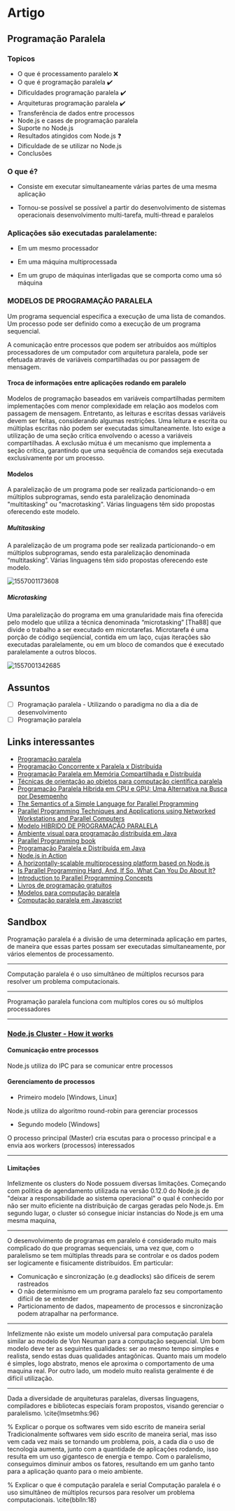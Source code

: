 # Artigo

## Programação Paralela

### Topicos

- O que é processamento paralelo :x:
- O que é programação paralela :heavy_check_mark:
- Dificuldades programação paralela :heavy_check_mark:
- Arquiteturas programação paralela :heavy_check_mark:
- Transferência de dados entre processos 
- Node.js e cases de programação paralela
- Suporte no Node.js
- Resultados atingidos com Node.js ❓
- Dificuldade de se utilizar no Node.js
- Conclusões

### O que é?

- Consiste em executar simultaneamente várias partes de uma mesma aplicação

- Tornou-se possível se possível a partir do desenvolvimento de sistemas operacionais desenvolvimento multi-tarefa, multi-thread e paralelos

### Aplicações são executadas paralelamente:

- Em um mesmo processador

- Em uma máquina multiprocessada

- Em um grupo de máquinas interligadas que se comporta como uma só máquina

### MODELOS DE PROGRAMAÇÃO PARALELA

Um programa sequencial especifica a execução de uma lista de comandos. Um processo pode ser
definido como a execução de um programa sequencial. 

A comunicação entre processos que podem ser atribuídos aos múltiplos processadores de um computador com arquitetura paralela, pode ser efetuada através de variáveis compartilhadas ou por passagem de mensagem.

#### Troca de informações entre aplicações rodando em paralelo

Modelos de programação baseados em variáveis compartilhadas permitem implementações com menor complexidade em relação aos modelos com passagem de mensagem. Entretanto, as leituras e escritas dessas variáveis devem ser feitas, considerando algumas restrições. Uma leitura e escrita ou múltiplas escritas não podem ser executadas simultaneamente. Isto exige a utilização de uma seção crítica envolvendo o acesso a variáveis compartilhadas. A exclusão mútua é um mecanismo que implementa a seção crítica, garantindo que uma sequência de comandos seja executada exclusivamente por um processo.

#### Modelos

A paralelização de um programa pode ser realizada particionando-o em múltiplos subprogramas, sendo esta paralelização denominada "multitasking" ou "macrotasking". Várias linguagens têm sido propostas oferecendo este modelo.

##### Multitasking

A paralelização de um programa pode ser realizada particionando-o em múltiplos subprogramas, sendo esta paralelização denominada “multitasking”. Várias linguagens têm sido propostas oferecendo este modelo.

![1557001173608](./1557001173608.png)

##### Microtasking

Uma paralelização do programa em uma granularidade mais fina oferecida pelo modelo que utiliza a técnica denominada “microtasking” [Tha88] que divide o trabalho a ser executado em microtarefas. Microtarefa é uma porção de código seqüencial, contida em um laço, cujas iterações são executadas paralelamente, ou em um bloco de comandos que é executado paralelamente a outros blocos.

![1557001342685](./1557001342685.png)





## Assuntos

- [ ] Programação paralela - Utilizando o paradigma no dia a dia de desenvolvimento
- [ ] Programação paralela

## Links interessantes

- [Programação paralela](http://www.ic.unicamp.br/~cortes/mo601/trabalho_mo601/ivan_freitas_cap2/artigo.pdf)
- [Programação Concorrente x Paralela x Distribuída](https://pt.stackoverflow.com/questions/75727/programa%C3%A7%C3%A3o-concorrente-x-paralela-x-distribu%C3%ADda)
- [Programação Paralela em Memória Compartilhada e Distribuída](http://www.inf.ufrgs.br/erad2015/downloads/p/mc/mc-schepke.pdf)
- [Técnicas de orientação ao objetos para computação científica paralela](http://conteudo.icmc.usp.br/pessoas/francisco/works/dissert.pdf)
- [Programação Paralela Híbrida em CPU e GPU: Uma Alternativa na Busca por Desempenho](http://www.eati.info/eati/2013/assets/anais/artigo124.pdf)
- [The Semantics of a Simple Language for Parallel Programming](https://pdfs.semanticscholar.org/d42a/29e6977c28f7bf23d63b00c48f2e9100403e.pdf)
- [Parallel Programming Techniques and Applications using Networked Workstations and Parallel Computers](http://140.127.182.82/homepage/ccchen/parallel/Slides1.pdf)
- [Modelo HIBRIDO DE PROGRAMAÇÃO PARALELA](http://repositorio.unb.br/bitstream/10482/2271/1/DissertacaoMestrado%20Leonardo%20Nunes%20da%20Silva.pdf)
- [Ambiente visual para programação distribuida em Java](https://www.lume.ufrgs.br/bitstream/handle/10183/3723/000342260.pdf?sequence=1&isAllowed=y)
- [Parallel Programming book](https://www.cse.unr.edu/~fredh/class/415/text/pp-2ed/parallel.pdf)
- [Programação Paralela e Distribuída em Java](https://www.researchgate.net/profile/Marinho_Barcellos/publication/264857336_Programacao_Paralela_e_Distribuida_em_Java/links/58de51c0a6fdcc3c6ac414f5/Programacao-Paralela-e-Distribuida-em-Java.pdf)
- [Node.js in Action](https://s3.amazonaws.com/academia.edu.documents/44678333/Book-12__Node.js.in.Action_-_Handsome.pdf?AWSAccessKeyId=AKIAIWOWYYGZ2Y53UL3A&Expires=1557365012&Signature=1gy6lOQ5va9aHQ%2Bn1d%2BxCwJYZVI%3D&response-content-disposition=inline%3B%20filename%3DM_A_N_N_I_N_G.pdf)
- [A horizontally-scalable multiprocessing platform
  based on Node.js](https://www.researchgate.net/publication/280034228_A_horizontally-scalable_multiprocessing_platform_based_on_Nodejs)
- [Is Parallel Programming Hard, And, If So, What Can You Do About It?](https://mirrors.edge.kernel.org/pub/linux/kernel/people/paulmck/perfbook/perfbook.2017.11.22a.pdf)
- [Introduction to Parallel Programming Concepts](https://www.cct.lsu.edu/~scheinin/Parallel/parallelTrain-v1.0.pdf)
- [Livros de programação gratuitos](https://github.com/EbookFoundation/free-programming-books/blob/master/free-programming-books.md#parallel-programming)
- [Modelos para computação paralela](http://www.urisan.tche.br/~cspm/Trabalhos_lidos/erad03.pdf)
- [Computação paralela em Javascript](https://www.researchgate.net/publication/282817272_Computacao_Paralela_em_JavaScript)

## Sandbox

Programação paralela é a divisão de uma determinada aplicação em partes, de maneira que essas partes possam ser executadas simultaneamente, por vários elementos de processamento.

-------------------------

Computação paralela é o uso simultâneo de múltiplos recursos para resolver um problema computacionais.

-------------------------

Programação paralela funciona com multiplos cores ou só multiplos processadores

-------------------------

### [Node.js Cluster - How it works](https://nodejs.org/api/cluster.html#cluster_how_it_works)

#### Comunicação entre processos

Node.js utiliza do IPC para se comunicar entre processos

#### Gerenciamento de processos

- Primeiro modelo [Windows, Linux]

Node.js utiliza do algoritmo round-robin para gerenciar processos

- Segundo modelo [Windows]

O processo principal (Master) cria escutas para o processo principal e a envia aos workers (processos) interessados

-------------------------

#### Limitações

Infelizmente os clusters do Node possuem diversas limitações. Começando com politica de agendamento utilizada na versão 0.12.0 do Node.js de "deixar a responsabilidade ao sistema operacional" o qual é conhecido por não ser muito eficiente na distribuição de cargas geradas pelo Node.js. Em segundo lugar, o cluster só consegue iniciar instancias do Node.js em uma mesma maquina,

-------------------------

O desenvolvimento de programas em paralelo é considerado muito mais complicado do que programas sequenciais, uma vez que, com o paralelismo se tem múltiplas threads para se controlar e os dados podem ser logicamente e fisicamente distribuídos. Em particular:

- Comunicação e sincronização (e.g deadlocks) são difíceis de serem rastreados
- O não determinismo em um programa paralelo faz seu comportamento difícil de se entender
- Particionamento de dados, mapeamento de processos e sincronização podem atrapalhar na performance.



-----------------------



Infelizmente não existe um modelo universal para computação paralela similar ao modelo de Von Neuman para a computação sequencial. Um bom modelo deve ter as seguintes qualidades: ser ao mesmo tempo simples e realista, sendo estas duas qualidades antagônicas. Quanto mais um modelo é simples, logo abstrato, menos ele aproxima o comportamento de uma maquina real. Por outro lado, um modelo muito realista geralmente é de difícil utilização.

--------------

Dada a diversidade de arquiteturas paralelas, diversas linguagens, compiladores e bibliotecas especiais foram propostos, visando gerenciar o paralelismo. \cite{lmsetmhs:96}

% Explicar o porque os softwares vem sido escrito de maneira serial
Tradicionalmente softwares vem sido escrito de maneira serial, mas isso vem cada vez mais se tornando um problema, pois, a cada dia o uso de tecnologia aumenta, junto com a quantidade de aplicações rodando, isso resulta em um uso gigantesco de energia e tempo. Com o paralelismo, conseguimos diminuir ambos os fatores, resultando em um ganho tanto para a aplicação quanto para o meio ambiente.

% Explicar o que é computação paralela e serial
Computação paralela é o uso simultâneo de múltiplos recursos para resolver um problema computacionais. \cite{bblln:18}